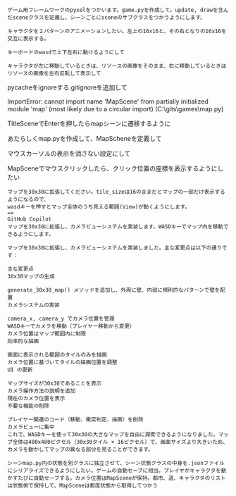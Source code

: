 ```
ゲーム用フレームワークのpyxelをつかいます。game.pyを作成して。update, drawを含んだsceneクラスを定義し、シーンごとにsceneのサブクラスをつかうようにします。
```
```
キャラクタを２パターンのアニメーションしたい。左上の16x16と、その右となりの16x16を交互に表示する。
```
```
キーボードのwasdで上下左右に動けるようにして
```
```
キャラクタが左に移動しているときは、リソースの画像をそのまま、右に移動しているときはリソースの画像を左右反転して表示して
```

pycacheをignoreする.gitignoreを追加して

ImportError: cannot import name 'MapScene' from partially initialized module 'map' (most likely due to a circular import) (C:\gits\games\map.py)

TitleSceneでEnterを押したらmapシーンに遷移するように

あたらしくmap.pyを作成して、MapScheneを定義して


マウスカーソルの表示を消さない設定にして

MapSceneでマウスクリックしたら、クリック位置の座標を表示するようにしたい

```
マップを30x30に拡張してください。tile_sizeは16のままだとマップの一部だけ表示するようになるので、
wasdキーを押すとマップ全体のうち見える範囲(View)が動くようにします。
=>
GitHub Copilot
マップを30x30に拡張し、カメラビューシステムを実装します。WASDキーでマップ内を移動できるようにします。

マップを30x30に拡張し、カメラビューシステムを実装しました。主な変更点は以下の通りです：

主な変更点
30x30マップの生成

generate_30x30_map() メソッドを追加し、外周に壁、内部に規則的なパターンで壁を配置
カメラシステムの実装

camera_x, camera_y でカメラ位置を管理
WASDキーでカメラを移動（プレイヤー移動から変更）
カメラ位置はマップ範囲内に制限
効率的な描画

画面に表示される範囲のタイルのみを描画
カメラ位置に基づいてタイルの描画位置を調整
UI の更新

マップサイズが30x30であることを表示
カメラ操作方法の説明を追加
現在のカメラ位置を表示
不要な機能の削除

プレイヤー関連のコード（移動、衝突判定、描画）を削除
カメラビューに集中
これで、WASDキーを使って30x30の大きなマップを自由に探索できるようになりました。マップ全体は480x480ピクセル（30x30タイル × 16ピクセル）で、画面サイズより大きいため、カメラを動かしてマップの異なる部分を見ることができます。
```

```
シーンmap.py内の状態を別クラスに独立させて、シーン状態クラスの中身を.jsonファイルにシリアライズできるようにしたい。ゲームの自動セーブに相当。プレイヤがキャラクタを動かすたびに自動セーブする。カメラ位置はMapSceneが保持。都市、道、キャラクタのリストは状態側で保持して、MapSceneは都度状態から取得してつかう
```